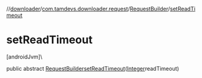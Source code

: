 //[downloader](../../../index.md)/[com.tamdevs.downloader.request](../index.md)/[RequestBuilder](index.md)/[setReadTimeout](set-read-timeout.md)

# setReadTimeout

[androidJvm]\

public abstract [RequestBuilder](index.md)[setReadTimeout](set-read-timeout.md)([Integer](https://developer.android.com/reference/kotlin/java/lang/Integer.html)readTimeout)
